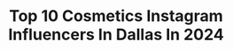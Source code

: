 ---
title: Top 10 Cosmetics Instagram Influencers In Dallas In 2024
description: >-
  Find top cosmetics Instagram influencers in Dallas in 2024. Most popular hashtags: #skincareroutine #skincare #makeup #beauty.
platform: Instagram
hits: 36
text_top: See the best Instagram influencers on inBeat.
text_bottom: Our platform has 36 Instagram influencers like this in Dallas, United States for you to connect with.
profiles:
  - username: "theplasticnp"
    fullname: >-
      Jen Pilotte NP - Dallas Injector
    bio: >-
      Minimalist Facial Balancing NP Real results. Your no B.S. skincare bestie @cultclinics @cultconference @squeezeskn
    location: "United States"
    followers: 73257
    engagement: 38
    commentsToLikes: 0.057661
    id: ck5q52uitr5mo0i118g52dmmw
    verified: false
    hashtags: "#skincareroutine, #jawlinefiller, #love, #cosmeticdoctor"
  - username: "andreawiththecurls"
    fullname: >-
      Andrea Reed
    bio: >-
      🦋Natural Hair In 15 Secs Beauty & More 📧:Royallandrea@gmail.com 📌Andreawiththecurls•TikTok 226K 📌Personal: @andreaxoreed 📍Dallas, Texas
    location: "United States"
    followers: 78083
    engagement: 814
    commentsToLikes: 0.010883
    id: ckapafmdqvwr40i78pjj7b4t8
    verified: false
    hashtags: "#healthynaturalhair, #braids, #permrods, #washngo"
  - username: "houshmandmd"
    fullname: >-
      Elizabeth Bahar Houshmand,MD
    bio: >-
      📚Fluent English/Spanish/Farsi 🥼Beauty+Hair+Cosmetic Expert 🎥 Media Contributor/Author AAD Social Media Ambassador 📍Dallas www.houshmanddermatology.com
    location: "United States"
    followers: 82803
    engagement: 167
    commentsToLikes: 0.105471
    id: cl9ra3gzim6rh0i23uc0maaap
    verified: false
    hashtags: "#dallas, #dermatologist, #doctor, #acne"
  - username: "ambeautyshweta"
    fullname: >-
      𝐒𝐇𝐖𝐄𝐓𝐀 / UGC creator/ Dallas Influencer #dallasblogger
    bio: >-
      Spreading Smiles and sparkles Model / Creative PR/ Collabs⬇️ angels.shweta@gmail.com Welcome to A little haul of my life!! 📍Dallas(for now) 🏡Seattle
    location: "United States"
    followers: 29825
    engagement: 148
    commentsToLikes: 0.132494
    id: cksh5otycrq2h0j2374o5ttab
    verified: false
    hashtags: "#roadtrip, #temubaes, #temufinds, #springstyle"
  - username: "thesoberstyle"
    fullname: >-
      Abigail Doty
    bio: >-
      •sober 06.09.2015 | alcoholic named abigail •everyday style & home decor •dog mama to t+t🐶 | wifey to the other t💍 •📍dallas, tx
    location: "United States"
    followers: 15961
    engagement: 171
    commentsToLikes: 0.070699
    id: ck9har4kfdr5x0j78tsc512ga
    verified: false
    hashtags: "#wedorecover, #mocktailmonday, #styled, #supportnetwork"
  - username: "jessyjphoto"
    fullname: >-
      Jessy J Photo 📷
    bio: >-
      Model turned Photographer turned Mama. Dallas ✈️ LA For bookings DM or 📧 email info@jessyjphoto.com Website and limited edition prints below 👇🏽
    location: "United States"
    followers: 113649
    engagement: 245
    commentsToLikes: 0.050534
    id: ck0w4gvtpyiaw0i19jh6pfwqy
    verified: false
    hashtags: "#swimwearphotographer, #melanin, #melaningoddess, #swimwearphotography"
  - username: "miriammelonn"
    fullname: >-
      
    bio: >-
      M I R I A M✨ 25 ♋️| Dallas Tx📍 ✨Beauty Influencer✨ 💌 miriammelonn@gmail.com ✨TikTok- @miriammelonnn
    location: "United States"
    followers: 84224
    engagement: 205
    commentsToLikes: 0.013227
    id: ck0vy5fys2blr0i19z6oh14bb
    verified: false
    hashtags: "#benefitcosmetics, #springmakeup, #bhcosmetics, #maquillajedeojos"
  - username: "fatimathemua"
    fullname: >-
      Voted DFW Best MUA 2020
    bio: >-
      ⚡️Viral Makeup Artist 📌Dallas, TX 👩🏽‍🎤Influencer (Tiktok Partner 22k) 📚Beauty Educator Classes, Availability & Booking online 💖
    location: "United States"
    followers: 43312
    engagement: 195
    commentsToLikes: 0.040685
    id: ck6u7tab1njfo0j713y4h6dh0
    verified: false
    hashtags: "#straightbacks, #houstonmua, #blackownedbusiness, #dfwmua"
  - username: "dr.rose.ilift"
    fullname: >-
      Dr. Rose, DDS
    bio: >-
      🚨NEW CASE ALERT🚨 💧Drip Cosmetic Dentist Please Book Consultations I take care of your OVERALL oral healthCARE BEST PRICES! Let me see your teeth 1st
    location: "United States"
    followers: 71595
    engagement: 223
    commentsToLikes: 0.084052
    id: ck8t7k1aqh3i30j782aukmq0q
    verified: false
    hashtags: "#smilemakeover, #bigsmile, #beautifulsmile, #quotes"
  - username: "swetadas_beauty"
    fullname: >-
      Sweta Das -Dallas,Tx📍Beauty /Fashion/Ugc content creator
    bio: >-
      💗A Brown Girl Beauty Nerd📚 💗Everyday Makeup & skincare Tips for Begineers & Busy Moms 💗UGCcreator 👪A Mom with a purpose 🇮🇳SouthAsian Shop My Looks👇
    location: "United States"
    followers: 14657
    engagement: 83
    commentsToLikes: 0.124180
    id: ckw1dybuzgprz0j23cz6wj1h9
    verified: false
    hashtags: "#goldeyeshadow, #dallasmomblogger, #bengaligirl, #eyemakeupideas"
---